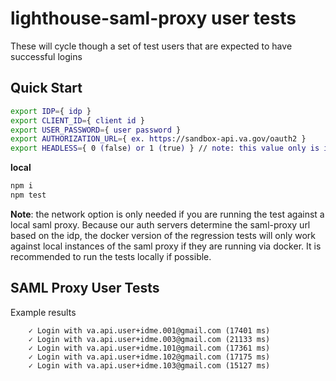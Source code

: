 # lighthouse-saml-proxy user tests
These will cycle though a set of test users that are expected to have successful logins

## Quick Start

```sh
export IDP={ idp }
export CLIENT_ID={ client id }
export USER_PASSWORD={ user password }
export AUTHORIZATION_URL={ ex. https://sandbox-api.va.gov/oauth2 }
export HEADLESS={ 0 (false) or 1 (true) } // note: this value only is important for local runs
```

**local**

```js
npm i
npm test
```

**Note**: the network option is only needed if you are running the test against a local saml proxy. Because our auth servers determine the saml-proxy url based on the idp, the docker version of the regression tests will only work against local instances of the saml proxy if they are running via docker. It is recommended to run the tests locally if possible.

## SAML Proxy User Tests
Example results

```
    ✓ Login with va.api.user+idme.001@gmail.com (17401 ms)
    ✓ Login with va.api.user+idme.003@gmail.com (21133 ms)
    ✓ Login with va.api.user+idme.101@gmail.com (17361 ms)
    ✓ Login with va.api.user+idme.102@gmail.com (17175 ms)
    ✓ Login with va.api.user+idme.103@gmail.com (15127 ms)
```


